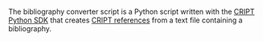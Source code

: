 The bibliography converter script is a Python script written with the [CRIPT Python SDK](https://github.com/C-Accel-CRIPT/cript) that creates [CRIPT references](https://app.criptapp.org/reference/) from a text file containing a bibliography.

